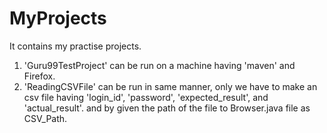 # MyProjects
It contains my practise projects.

1. 'Guru99TestProject'  can be run on a machine having 'maven' and Firefox.
2. 'ReadingCSVFile'  can be run in same manner, only we have to make an csv file having 'login_id', 'password', 'expected_result', and 'actual_result'. and by given the path of the file to Browser.java file as CSV_Path. 
